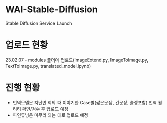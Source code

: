 # WAI-Stable-Diffusion
Stable Diffusion Service Launch

# 업로드 현황
23.02.07 - modules 폴더에 업로드(ImageExtend.py, ImageToImage.py, TextToImage.py, translated_model.ipynb)

# 진행 현황
- 번역모델은 지난번 회의 때 이야기한 Case별(짧은문장, 긴문장, 슬랭포함) 번역 퀄리티 확인/검수 후 업로드 예정
- 파인튜닝은 마무리 되는 대로 업로드 예정
